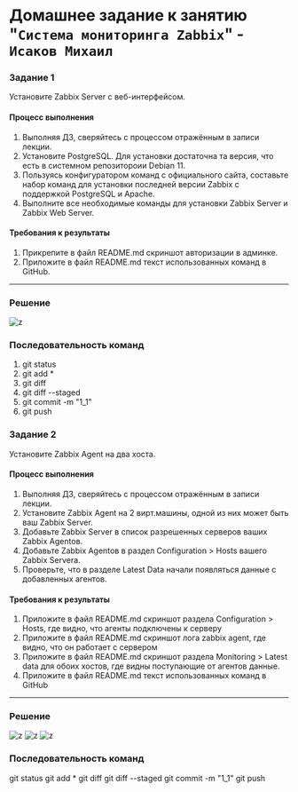 # Домашнее задание к занятию "`Система мониторинга Zabbix`" - `Исаков Михаил`

### Задание 1 

Установите Zabbix Server с веб-интерфейсом.

#### Процесс выполнения
1. Выполняя ДЗ, сверяйтесь с процессом отражённым в записи лекции.
2. Установите PostgreSQL. Для установки достаточна та версия, что есть в системном репозитороии Debian 11.
3. Пользуясь конфигуратором команд с официального сайта, составьте набор команд для установки последней версии Zabbix с поддержкой PostgreSQL и Apache.
4. Выполните все необходимые команды для установки Zabbix Server и Zabbix Web Server.

#### Требования к результаты 
1. Прикрепите в файл README.md скриншот авторизации в админке.
2. Приложите в файл README.md текст использованных команд в GitHub.

---
### Решение 

![z](https://github.com/632456/hw-02/blob/main/img/1_1.png)


### Последовательность команд

1. git status
2. git add *
3. git diff
4. git diff --staged
5. git commit -m "1_1"
6. git push

### Задание 2 

Установите Zabbix Agent на два хоста.

#### Процесс выполнения
1. Выполняя ДЗ, сверяйтесь с процессом отражённым в записи лекции.
2. Установите Zabbix Agent на 2 вирт.машины, одной из них может быть ваш Zabbix Server.
3. Добавьте Zabbix Server в список разрешенных серверов ваших Zabbix Agentов.
4. Добавьте Zabbix Agentов в раздел Configuration > Hosts вашего Zabbix Servera.
5. Проверьте, что в разделе Latest Data начали появляться данные с добавленных агентов.

#### Требования к результаты 
1. Приложите в файл README.md скриншот раздела Configuration > Hosts, где видно, что агенты подключены к серверу
2. Приложите в файл README.md скриншот лога zabbix agent, где видно, что он работает с сервером
3. Приложите в файл README.md скриншот раздела Monitoring > Latest data для обоих хостов, где видны поступающие от агентов данные.
4. Приложите в файл README.md текст использованных команд в GitHub

---
### Решение 

![z](https://github.com/632456/hw-02/blob/main/img/2_1.png)
![z](https://github.com/632456/hw-02/blob/main/img/2_2.png)
![z](https://github.com/632456/hw-02/blob/main/img/2_3.png)

### Последовательность команд

git status
git add *
git diff
git diff --staged
git commit -m "1_1"
git push

